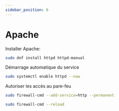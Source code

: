 ```yaml
---
sidebar_position: 6
---
```


# Apache

Installer Apache: 
```bash
sudo dnf install httpd httpd-manual
```

Démarrage automatique du service
```bash
sudo systemctl enable httpd --now
```

Autoriser les accès au pare-feu
```bash
sudo firewall-cmd --add-service=http --permanent

sudo firewall-cmd --reload
```